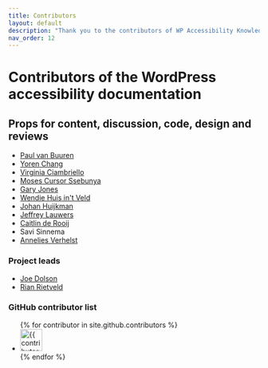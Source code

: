 ```yaml
---
title: Contributors
layout: default
description: "Thank you to the contributors of WP Accessibility Knowledge Base"
nav_order: 12
---
```


#  Contributors of the WordPress accessibility documentation

## Props for content, discussion, code, design and reviews

- [Paul van Buuren](https://wbvb.nl/)
- [Yoren Chang](https://github.com/yoren)
- [Virginia Ciambriello](https://profiles.wordpress.org/virginiaciambriello/)
- [Moses Cursor Ssebunya](https://profiles.wordpress.org/mosescursor/)
- [Gary Jones](https://garyjones.io/)
- [Wendie Huis in't Veld](https://wendiehuisintveld.nl/)
- [Johan Huijkman](https://www.linkedin.com/in/johanhuijkman/)
- [Jeffrey Lauwers](https://www.linkedin.com/in/jeffreylauwers/)
- [Caitlin de Rooij](https://www.caitlinderooij.com/)
- Savi Sinnema
- [Annelies Verhelst](https://linkedin.com/in/anneliesverhelst)

### Project leads
- [Joe Dolson](https://joedolson.com)
- [Rian Rietveld](https://rianrietveld.com)

### GitHub contributor list

<ul class="list-style-none">
{% for contributor in site.github.contributors %}
  <li class="d-inline-block mr-1">
     <a href="{{ contributor.html_url }}"><img src="{{ contributor.avatar_url }}" width="44" height="44" alt="{{ contributor.login }}"></a>
  </li>
{% endfor %}
</ul>
